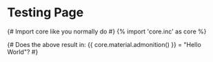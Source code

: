 # Testing Page

{#
    Import core like you normally do
#}
{% import 'core.inc' as core %}

{# 
    Does the above result in:
    {{ core.material.admonition() }} = "Hello World"?
#}